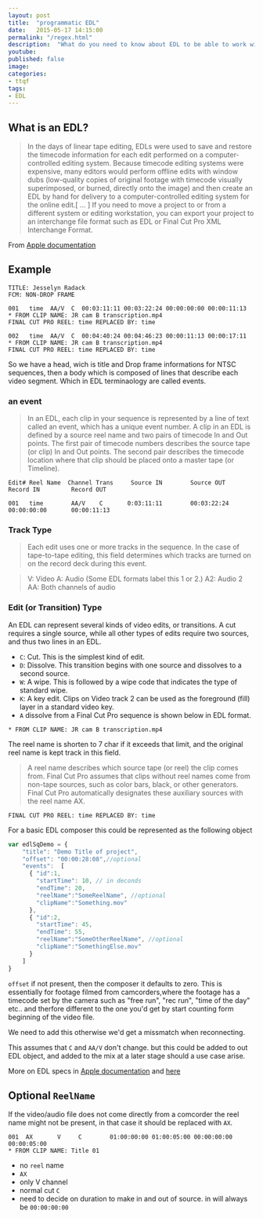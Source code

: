 ```yaml
---
layout: post
title:  "programmatic EDL"
date:   2015-05-17 14:15:00
permalink: "/regex.html"
description:  "What do you need to know about EDL to be able to work with it programmatically?"
youtube: 
published: false
image: 
categories: 
- ttqf
tags:
- EDL
---
```



## What is an EDL?

>In the days of linear tape editing, EDLs were used to save and restore the timecode information for each edit performed on a computer-controlled editing system. Because timecode editing systems were expensive, many editors would perform offline edits with window dubs (low-quality copies of original footage with timecode visually superimposed, or burned, directly onto the image) and then create an EDL by hand for delivery to a computer-controlled editing system for the online edit.[ ... ] If you need to move a project to or from a different system or editing workstation, you can export your project to an interchange file format such as EDL or Final Cut Pro XML Interchange Format.

From [Apple documentation](https://documentation.apple.com/en/finalcutpro/usermanual/index.html#chapter=96%26section=1%26tasks=true) 


## Example 

```edl
TITLE: Jesselyn Radack
FCM: NON-DROP FRAME

001   time  AA/V  C  00:03:11:11 00:03:22:24 00:00:00:00 00:00:11:13
* FROM CLIP NAME: JR cam B transcription.mp4
FINAL CUT PRO REEL: time REPLACED BY: time

002   time  AA/V  C  00:04:40:24 00:04:46:23 00:00:11:13 00:00:17:11
* FROM CLIP NAME: JR cam B transcription.mp4
FINAL CUT PRO REEL: time REPLACED BY: time
```


<!--Explanation of EDL parts   -->

So we have a head, wich is title and Drop frame informations for NTSC sequences, then a body which is composed of lines that describe each video segment. Which in EDL terminaology are called events. 


<!-- >The first line of an EDL contains the title of the sequence. In NTSC sequences, the second line displays whether the sequence timecode is drop frame or non-drop frame.
 -->

### an event

>In an EDL, each clip in your sequence is represented by a line of text called an event, which has a unique event number. A clip in an EDL is defined by a source reel name and two pairs of timecode In and Out points. The first pair of timecode numbers describes the source tape (or clip) In and Out points. The second pair describes the timecode location where that clip should be placed onto a master tape (or Timeline).




```edl
Edit# Reel Name  Channel Trans     Source IN        Source OUT          Record IN         Record OUT

001   time        AA/V    C       0:03:11:11        00:03:22:24         00:00:00:00       00:00:11:13
```

### Track Type
>Each edit uses one or more tracks in the sequence. In the case of tape-to-tape editing, this field determines which tracks are turned on on the record deck during this event.

>V: Video
A: Audio (Some EDL formats label this 1 or 2.)
A2: Audio 2
AA: Both channels of audio

### Edit (or Transition) Type

An EDL can represent several kinds of video edits, or transitions. A cut requires a single source, while all other types of edits require two sources, and thus two lines in an EDL.

- `C`: Cut. This is the simplest kind of edit.
- `D`: Dissolve. This transition begins with one source and dissolves to a second source.
- `W`: A wipe. This is followed by a wipe code that indicates the type of standard wipe.
- `K`: A key edit. Clips on Video track 2 can be used as the foreground (fill) layer in a standard video key.
- `A` dissolve from a Final Cut Pro sequence is shown below in EDL format.



```edl
* FROM CLIP NAME: JR cam B transcription.mp4
```

The reel name is shorten to 7 char if it exceeds that limit, and the original reel name is kept track in this field. 

>A reel name describes which source tape (or reel) the clip comes from. Final Cut Pro assumes that clips without reel names come from non-tape sources, such as color bars, black, or other generators. Final Cut Pro automatically designates these auxiliary sources with the reel name AX.



```edl
FINAL CUT PRO REEL: time REPLACED BY: time
```

For a basic EDL composer this could be represented as the following object

```javascript
var edlSqDemo = {
    "title": "Demo Title of project",
    "offset": "00:00:28:08",//optional
    "events":  [
      { "id":1,
        "startTime": 10, // in deconds 
        "endTime": 20,
        "reelName":"SomeReelName", //optional
        "clipName":"Something.mov"
      },
      { "id":2,
        "startTime": 45,
        "endTime": 55,
        "reelName":"SomeOtherReelName", //optional 
        "clipName":"SomethingElse.mov"
      }
    ]
}
```

`offset` if not present, then the composer it defaults to zero. This is essentially for footage filmed from camcorders,where the footage has a timecode set by the camera such as "free run", "rec run", "time of the day" etc.. and therfore different to the one you'd get by start counting form beginning of the video file.

We need to add this otherwise we'd get a missmatch when reconnecting.

<!-- add tooltip explaoining each -->

This assumes that `C` and `AA/V` don't change. but this could be added to out EDL object, and added to the mix at a later stage should a use case arise.


More on EDL specs in [Apple documentation](https://documentation.apple.com/en/finalcutpro/usermanual/index.html#chapter=96%26section=1%26tasks=true) and [here](http://edlmax.com/MAXGUIDE.HTML)



## Optional `ReelName`
If the video/audio file does not come directly from a comcorder the reel name might not be present, in that case it should be replaced with `AX`.

```edl
001  AX       V     C        01:00:00:00 01:00:05:00 00:00:00:00 00:00:05:00
* FROM CLIP NAME: Title 01
``` 

- no `reel` name 
- `AX`
- only V channel 
- normal cut `C`
- need to decide on duration to make in and out of source. in will always be `00:00:00:00` 
